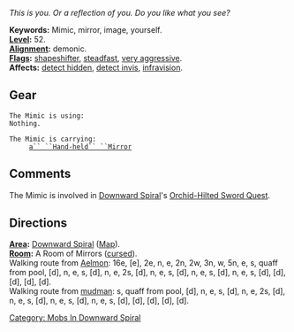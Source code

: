 *This is you. Or a reflection of you. Do you like what you see?*

**Keywords:** Mimic, mirror, image, yourself.  
**[Level](Level.md "wikilink"):** 52.  
**[Alignment](Alignment.md "wikilink"):** demonic.  
**[Flags](:Category:_Mob_Types.md "wikilink"):**
[shapeshifter](Shapeshifting_Mobs.md "wikilink"),
[steadfast](Sentinel_Mobs.md "wikilink"), [very
aggressive](Aggressive_Mobs.md "wikilink").  
**Affects:** [detect hidden](Detect_Hidden.md "wikilink"), [detect
invis](Detect_Invis.md "wikilink"),
[infravision](Infravision.md "wikilink").  

## Gear

`The Mimic is using:`  
`Nothing.`

`The Mimic is carrying:`  
`     `[`a`` ``Hand-held`` ``Mirror`](Hand-Held_Mirror.md "wikilink")

## Comments

The Mimic is involved in [Downward
Spiral](:Category:_Downward_Spiral.md "wikilink")'s [Orchid-Hilted Sword
Quest](Orchid-Hilted_Sword_Quest.md "wikilink").

## Directions

**[Area](:Category:_Areas.md "wikilink"):** [Downward
Spiral](:Category:_Downward_Spiral.md "wikilink")
([Map](Downward_Spiral_Map.md "wikilink")).  
**[Room](:Category:_Rooms.md "wikilink"):** A Room of Mirrors
([cursed](Cursed_Rooms.md "wikilink")).  
Walking route from [Aelmon](Aelmon.md "wikilink"): 16e, \[e\], 2e, n, e,
2n, 2w, 3n, w, 5n, e, s, quaff from pool, \[d\], n, e, s, \[d\], n, e,
2s, \[d\], n, e, s, \[d\], n, e, s, \[d\], n, e, s, \[d\], \[d\], \[d\],
\[d\], \[d\].  
Walking route from [mudman](Mudman.md "wikilink"): s, quaff from pool,
\[d\], n, e, s, \[d\], n, e, 2s, \[d\], n, e, s, \[d\], n, e, s, \[d\],
n, e, s, \[d\], \[d\], \[d\], \[d\], \[d\].  

[Category: Mobs In Downward
Spiral](Category:_Mobs_In_Downward_Spiral "wikilink")
